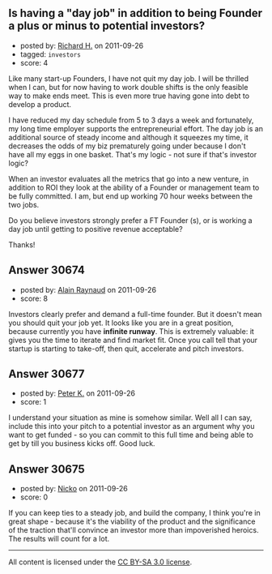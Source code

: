 ## Is having a "day job" in addition to being Founder a plus or minus to potential investors?

- posted by: [Richard H.](https://stackexchange.com/users/-1/13438-richard-h) on 2011-09-26
- tagged: `investors`
- score: 4

Like many start-up Founders, I have not quit my day job. I will be thrilled when I can, but for now having to work double shifts is the only feasible way to make ends meet. This is even more true having gone into debt to develop a product.

I have reduced my day schedule from 5 to 3 days a week and fortunately, my long time employer supports the entrepreneurial effort. The day job is an additional source of steady income and although it squeezes my time, it decreases the odds of my biz prematurely going under because I don't have all my eggs in one basket. That's my logic - not sure if that's investor logic?

When an investor evaluates all the metrics that go into a new venture, in addition to ROI they look at the ability of a Founder or management team to be fully committed.  I am, but end up working 70 hour weeks between the two jobs.

Do you believe investors strongly prefer a FT Founder (s), or is working a day job until getting to positive revenue acceptable?

Thanks!






## Answer 30674

- posted by: [Alain Raynaud](https://stackexchange.com/users/-1/502-alain-raynaud) on 2011-09-26
- score: 8

Investors clearly prefer and demand a full-time founder. But it doesn't mean you should quit your job yet. It looks like you are in a great position, because currently you have **infinite runway**. This is extremely valuable: it gives you the time to iterate and find market fit. Once you call tell that your startup is starting to take-off, then quit, accelerate and pitch investors.


## Answer 30677

- posted by: [Peter K.](https://stackexchange.com/users/-1/13392-peter-k) on 2011-09-26
- score: 1

I understand your situation as mine is somehow similar. Well all I can say, include this into your pitch to a potential investor as an argument why you want to get funded - so you can commit to this full time and being able to get by till you business kicks off. Good luck.


## Answer 30675

- posted by: [Nicko](https://stackexchange.com/users/-1/7870-nicko) on 2011-09-26
- score: 0

If you can keep ties to a steady job, and build the company, I think you're in great shape - because it's the viability of the product and the significance of the traction that'll convince an investor more than impoverished heroics.  The results will count for a lot. 



---

All content is licensed under the [CC BY-SA 3.0 license](https://creativecommons.org/licenses/by-sa/3.0/).
